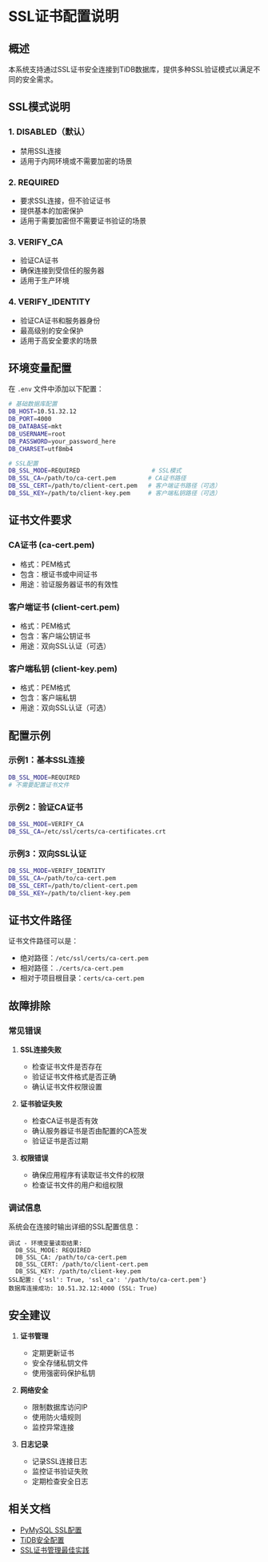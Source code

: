 # SSL证书配置说明

## 概述
本系统支持通过SSL证书安全连接到TiDB数据库，提供多种SSL验证模式以满足不同的安全需求。

## SSL模式说明

### 1. DISABLED（默认）
- 禁用SSL连接
- 适用于内网环境或不需要加密的场景

### 2. REQUIRED
- 要求SSL连接，但不验证证书
- 提供基本的加密保护
- 适用于需要加密但不需要证书验证的场景

### 3. VERIFY_CA
- 验证CA证书
- 确保连接到受信任的服务器
- 适用于生产环境

### 4. VERIFY_IDENTITY
- 验证CA证书和服务器身份
- 最高级别的安全保护
- 适用于高安全要求的场景

## 环境变量配置

在 `.env` 文件中添加以下配置：

```bash
# 基础数据库配置
DB_HOST=10.51.32.12
DB_PORT=4000
DB_DATABASE=mkt
DB_USERNAME=root
DB_PASSWORD=your_password_here
DB_CHARSET=utf8mb4

# SSL配置
DB_SSL_MODE=REQUIRED                    # SSL模式
DB_SSL_CA=/path/to/ca-cert.pem         # CA证书路径
DB_SSL_CERT=/path/to/client-cert.pem   # 客户端证书路径（可选）
DB_SSL_KEY=/path/to/client-key.pem     # 客户端私钥路径（可选）
```

## 证书文件要求

### CA证书 (ca-cert.pem)
- 格式：PEM格式
- 包含：根证书或中间证书
- 用途：验证服务器证书的有效性

### 客户端证书 (client-cert.pem)
- 格式：PEM格式
- 包含：客户端公钥证书
- 用途：双向SSL认证（可选）

### 客户端私钥 (client-key.pem)
- 格式：PEM格式
- 包含：客户端私钥
- 用途：双向SSL认证（可选）

## 配置示例

### 示例1：基本SSL连接
```bash
DB_SSL_MODE=REQUIRED
# 不需要配置证书文件
```

### 示例2：验证CA证书
```bash
DB_SSL_MODE=VERIFY_CA
DB_SSL_CA=/etc/ssl/certs/ca-certificates.crt
```

### 示例3：双向SSL认证
```bash
DB_SSL_MODE=VERIFY_IDENTITY
DB_SSL_CA=/path/to/ca-cert.pem
DB_SSL_CERT=/path/to/client-cert.pem
DB_SSL_KEY=/path/to/client-key.pem
```

## 证书文件路径

证书文件路径可以是：
- 绝对路径：`/etc/ssl/certs/ca-cert.pem`
- 相对路径：`./certs/ca-cert.pem`
- 相对于项目根目录：`certs/ca-cert.pem`

## 故障排除

### 常见错误

1. **SSL连接失败**
   - 检查证书文件是否存在
   - 验证证书文件格式是否正确
   - 确认证书文件权限设置

2. **证书验证失败**
   - 检查CA证书是否有效
   - 确认服务器证书是否由配置的CA签发
   - 验证证书是否过期

3. **权限错误**
   - 确保应用程序有读取证书文件的权限
   - 检查证书文件的用户和组权限

### 调试信息

系统会在连接时输出详细的SSL配置信息：
```
调试 - 环境变量读取结果:
  DB_SSL_MODE: REQUIRED
  DB_SSL_CA: /path/to/ca-cert.pem
  DB_SSL_CERT: /path/to/client-cert.pem
  DB_SSL_KEY: /path/to/client-key.pem
SSL配置: {'ssl': True, 'ssl_ca': '/path/to/ca-cert.pem'}
数据库连接成功: 10.51.32.12:4000 (SSL: True)
```

## 安全建议

1. **证书管理**
   - 定期更新证书
   - 安全存储私钥文件
   - 使用强密码保护私钥

2. **网络安全**
   - 限制数据库访问IP
   - 使用防火墙规则
   - 监控异常连接

3. **日志记录**
   - 记录SSL连接日志
   - 监控证书验证失败
   - 定期检查安全日志

## 相关文档

- [PyMySQL SSL配置](https://pymysql.readthedocs.io/en/latest/user/examples.html#using-ssl-connections)
- [TiDB安全配置](https://docs.pingcap.com/tidb/stable/security-overview)
- [SSL证书管理最佳实践](https://www.openssl.org/docs/man1.1.1/man1/x509.html) 
